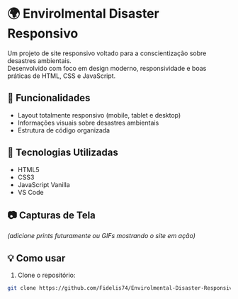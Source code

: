 # 🌍 Envirolmental Disaster Responsivo

Um projeto de site responsivo voltado para a conscientização sobre desastres ambientais.  
Desenvolvido com foco em design moderno, responsividade e boas práticas de HTML, CSS e JavaScript.

## 📌 Funcionalidades

- Layout totalmente responsivo (mobile, tablet e desktop)
- Informações visuais sobre desastres ambientais
- Estrutura de código organizada

## 🚀 Tecnologias Utilizadas

- HTML5
- CSS3
- JavaScript Vanilla
- VS Code

## 📷 Capturas de Tela
*(adicione prints futuramente ou GIFs mostrando o site em ação)*

## 💡 Como usar

1. Clone o repositório:
```bash
git clone https://github.com/Fidelis74/Envirolmental-Disaster-Responsivo.git
